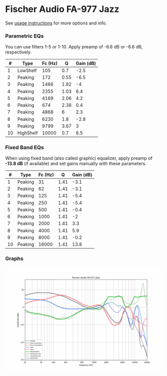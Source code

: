 # Fischer Audio FA-977 Jazz
See [usage instructions](https://github.com/jaakkopasanen/AutoEq#usage) for more options and info.

### Parametric EQs
You can use filters 1-5 or 1-10. Apply preamp of -6.6 dB or -6.6 dB, respectively.

|   # | Type      |   Fc (Hz) |    Q |   Gain (dB) |
|-----|-----------|-----------|------|-------------|
|   1 | LowShelf  |       105 | 0.7  |        -2.5 |
|   2 | Peaking   |       172 | 0.55 |        -6.5 |
|   3 | Peaking   |      1466 | 1.82 |        -4   |
|   4 | Peaking   |      2355 | 1.03 |         6.4 |
|   5 | Peaking   |      4169 | 2.06 |         4.2 |
|   6 | Peaking   |       674 | 2.38 |         0.4 |
|   7 | Peaking   |      4868 | 6    |         2.3 |
|   8 | Peaking   |      6230 | 1.8  |        -2.8 |
|   9 | Peaking   |      9799 | 3.67 |         3   |
|  10 | HighShelf |     10000 | 0.7  |         6.5 |

### Fixed Band EQs
When using fixed band (also called graphic) equalizer, apply preamp of **-13.8 dB** (if available) and set gains manually with these parameters.

|   # | Type    |   Fc (Hz) |    Q |   Gain (dB) |
|-----|---------|-----------|------|-------------|
|   1 | Peaking |        31 | 1.41 |        -3.1 |
|   2 | Peaking |        62 | 1.41 |        -3.1 |
|   3 | Peaking |       125 | 1.41 |        -5.4 |
|   4 | Peaking |       250 | 1.41 |        -5.4 |
|   5 | Peaking |       500 | 1.41 |        -0.4 |
|   6 | Peaking |      1000 | 1.41 |        -2   |
|   7 | Peaking |      2000 | 1.41 |         3.3 |
|   8 | Peaking |      4000 | 1.41 |         5.9 |
|   9 | Peaking |      8000 | 1.41 |        -0.2 |
|  10 | Peaking |     16000 | 1.41 |        13.8 |

### Graphs
![](./Fischer%20Audio%20FA-977%20Jazz.png)
